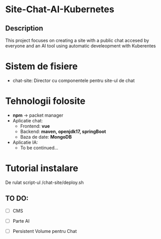 # Site-Chat-AI-Kubernetes
## Description
This project focuses on creating a site with a public chat accesed by everyone and an AI tool using automatic develeopment with Kuberentes

# Sistem de fisiere
- chat-site: Director cu componentele pentru site-ul de chat

# Tehnologii folosite
- **npm** -> packet manager
- Aplicatie chat:
    - Frontend: **vue**
    - Backend: **maven, openjdk17, springBoot**
    - Baza de date: **MongoDB**
- Aplicatie IA: 
    - To be continued...


# Tutorial instalare
De rulat script-ul /chat-site/deploy.sh


## TO DO:
- [ ] CMS 
- [ ] Parte AI
- [ ] Persistent Volume pentru Chat


